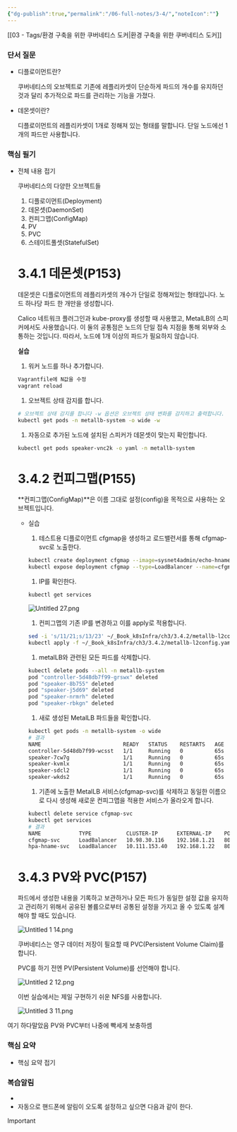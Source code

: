 ```yaml
---
{"dg-publish":true,"permalink":"/06-full-notes/3-4/","noteIcon":""}
---
```


[[03 - Tags/환경 구축을 위한 쿠버네티스 도커\|환경 구축을 위한 쿠버네티스 도커]]
### 단서 질문

- 디플로이먼트란?
    
    쿠버네티스의 오브젝트로 기존에 레플리카셋이 단순하게 파드의 개수를 유지하던 것과 달리 추가적으로 파드를 관리하는 기능을 가졌다.
    
- 데몬셋이란?
    
    디플로이먼트의 레플리카셋이 1개로 정해져 있는 형태를 말합니다. 단일 노드에선 1개의 파드만 사용합니다.
    

### 핵심 필기

- 전체 내용 접기
    
    쿠버네티스의 다양한 오브젝트들
    
    1. 디플로이먼트(Deployment)
    2. 데몬셋(DaemonSet)
    3. 컨피그맵(ConfigMap)
    4. PV
    5. PVC
    6. 스테이트풀셋(StatefulSet)
    
    # 3.4.1 데몬셋(P153)
    
    데몬셋은 디플로이먼트의 레플리카셋의 개수가 단일로 정해져있는 형태입니다. 노드 하나당 파드 한 개만을 생성합니다.
    
    Calico 네트워크 플러그인과 kube-proxy를 생성할 때 사용했고, MetalLB의 스피커에서도 사용했습니다. 이 둘의 공통점은 노드의 단일 접속 지점을 통해 외부와 소통하는 것입니다. 따라서, 노드에 1개 이상의 파드가 필요하지 않습니다.
    
      
    
    **실습**
    
    1. 워커 노드를 하나 추가합니다.
    
    ```Bash
    Vagrantfile에 N값을 수정
    vagrant reload
    ```
    
    1. 오브젝트 상태 감지를 합니다.
    
    ```Bash
    # 오브젝트 상태 감지를 합니다 -w 옵션은 오브젝트 상태 변화를 감지하고 출력합니다.
    kubectl get pods -n metallb-system -o wide -w
    ```
    
    1. 자동으로 추가된 노드에 설치된 스피커가 데몬셋이 맞는지 확인합니다.
    
    ```Bash
    kubectl get pods speaker-vnc2k -o yaml -n metallb-system 
    ```
    
    # 3.4.2 컨피그맵(P155)
    
    **컨피그맵(ConfigMap)**은 이름 그대로 설정(config)을 목적으로 사용하는 오브젝트입니다.
    
    - 실습
        
        1. 테스트용 디플로이먼트 cfgmap을 생성하고 로드밸런서를 통해 cfgmap-svc로 노출한다.
        
        ```Bash
        kubectl create deployment cfgmap --image=sysnet4admin/echo-hname
        kubectl expose deployment cfgmap --type=LoadBalancer --name=cfgmap-svc --port=80
        ```
        
        1. IP를 확인한다.
        
        ```Bash
        kubectl get services
        ```
        
        ![Untitled 27.png](/img/user/image/Untitled%2027.png)
        
        1. 컨피그맵의 기존 IP를 변경하고 이를 apply로 적용합니다.
        
        ```Bash
        sed -i 's/11/21;s/13/23' ~/_Book_k8sInfra/ch3/3.4.2/metallb-l2config.yaml
        kubectl apply -f ~/_Book_k8sInfra/ch3/3.4.2/metallb-l2config.yaml
        ```
        
        1. metalLB와 관련된 모든 파드를 삭제합니다.
        
        ```Bash
        kubectl delete pods --all -n metallb-system
        pod "controller-5d48db7f99-grswx" deleted
        pod "speaker-8b755" deleted
        pod "speaker-j5d69" deleted
        pod "speaker-nrmrh" deleted
        pod "speaker-rbkgn" deleted
        ```
        
        1. 새로 생성된 MetalLB 파드들을 확인합니다.
        
        ```Bash
        kubectl get pods -n metallb-system -o wide
        # 결과
        NAME                          READY   STATUS    RESTARTS   AGE   IP              NODE     NOMINATED NODE   READINESS GATES
        controller-5d48db7f99-wcsst   1/1     Running   0          65s   172.16.132.34   w3-k8s   <none>           <none>
        speaker-7cw7g                 1/1     Running   0          65s   192.168.1.103   w3-k8s   <none>           <none>
        speaker-kvmlx                 1/1     Running   0          65s   192.168.1.102   w2-k8s   <none>           <none>
        speaker-sdcl2                 1/1     Running   0          65s   192.168.1.10    m-k8s    <none>           <none>
        speaker-wkds2                 1/1     Running   0          65s   192.168.1.101   w1-k8s   <none>           <none>
        ```
        
        1. 기존에 노출한 MetalLB 서비스(cfgmap-svc)를 삭제하고 동일한 이름으로 다시 생성해 새로운 컨피그맵을 적용한 서비스가 올라오게 합니다.
        
        ```Bash
        kubectl delete service cfgmap-svc
        kubectl get services
        # 결과
        NAME            TYPE           CLUSTER-IP      EXTERNAL-IP    PORT(S)        AGE
        cfgmap-svc      LoadBalancer   10.98.30.116    192.168.1.21   80:30432/TCP   5s
        hpa-hname-svc   LoadBalancer   10.111.153.40   192.168.1.22   80:32011/TCP   3d2h
        ```
        
    
    # 3.4.3 PV와 PVC(P157)
    
    파드에서 생성한 내용을 기록하고 보관하거나 모든 파드가 동일한 설정 값을 유지하고 관리하기 위해서 공유된 볼륨으로부터 공통된 설정을 가지고 올 수 있도록 설계해야 할 때도 있습니다.
    
    ![Untitled 1 14.png](/img/user/image/Untitled%201%2014.png)
    
      
    
    쿠버네티스는 영구 데이터 저장이 필요할 때 PVC(Persistent Volume Claim)를 합니다.
    
    PVC를 하기 전엔 PV(Persistent Volume)를 선언해야 합니다.
    
    ![Untitled 2 12.png](/img/user/image/Untitled%202%2012.png)
    
      
    
    이번 실습에서는 제일 구현하기 쉬운 NFS를 사용합니다.
    
    ![Untitled 3 11.png](/img/user/image/Untitled%203%2011.png)
    

여기 하다말았음 PV와 PVC부터 나중에 빡세게 보충하셈

### 핵심 요약

- 핵심 요약 접기

### 복습알림

- 
- 자동으로 핸드폰에 알림이 오도록 설정하고 싶으면 다음과 같이 한다.

> [!important]  
> 